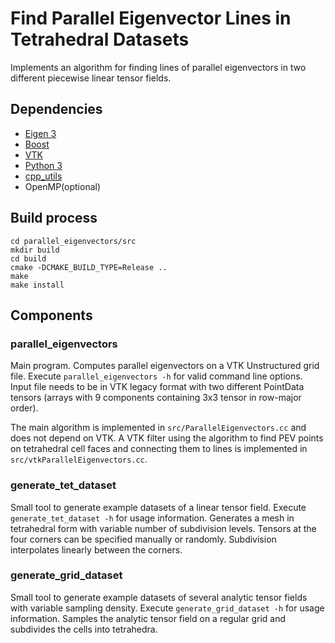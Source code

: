 # Find Parallel Eigenvector Lines in Tetrahedral Datasets

Implements an algorithm for finding lines of parallel eigenvectors in two
different piecewise linear tensor fields.

## Dependencies

* [Eigen 3](http://eigen.tuxfamily.org)
* [Boost](http://www.boost.org/)
* [VTK](http://www.vtk.org/)
* [Python 3](https://www.python.org/)
* [cpp_utils](https://github.com/timo-oster/cpp-utils)
* OpenMP(optional)

## Build process
~~~
cd parallel_eigenvectors/src
mkdir build
cd build
cmake -DCMAKE_BUILD_TYPE=Release ..
make
make install
~~~

## Components

### parallel_eigenvectors
Main program. Computes parallel eigenvectors on a VTK Unstructured grid file.
Execute `parallel_eigenvectors -h` for valid command line options. Input file
needs to be in VTK legacy format with two different PointData tensors (arrays
with 9 components containing 3x3 tensor in row-major order).

The main algorithm is implemented in `src/ParallelEigenvectors.cc` and does
not depend on VTK. A VTK filter using the algorithm to find PEV points on
tetrahedral cell faces and connecting them to lines is implemented in
`src/vtkParallelEigenvectors.cc`.

### generate_tet_dataset
Small tool to generate example datasets of a linear tensor field. Execute
`generate_tet_dataset -h` for usage information. Generates a mesh in
tetrahedral form with variable number of subdivision levels. Tensors at the
four corners can be specified manually or randomly. Subdivision interpolates
linearly between the corners.

### generate_grid_dataset
Small tool to generate example datasets of several analytic tensor fields with
variable sampling density. Execute `generate_grid_dataset -h` for usage
information. Samples the analytic tensor field on a regular grid and
subdivides the cells into tetrahedra.